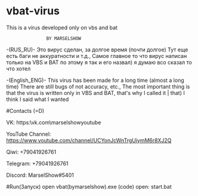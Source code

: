 # vbat-virus
This is a virus developed only on vbs and bat

                   BY MARSELSHOW					  

-(RUS_RU)-
 Это вирус сделан, за долгое время (почти долгое)
 Тут еще есть баги не аккуратности и т.д.,
 Самое главное то что вирус написан только на VBS и BAT по этому я так и его назвал)
 я думаю всо сказал то что хотел

-(English_ENG)-
 This virus has been made for a long time (almost a long time)
 There are still bugs of not accuracy, etc.,
 The most important thing is that the virus is written only in VBS and BAT, that's why I called it | that)
 I think I said what I wanted

#Contacts (=D)

VK: https:\\vk.com\marselshowyoutube

YouTube Channel: https://www.youtube.com/channel/UCYonJcWnTrgUiymM6r8XJ2Q

Qiwi: +79041926761

Telegram: +79041926761

Discord: MarselShow#5401

#Run(Запуск)
open vbat(bymarselshow).exe
(code) open: start.bat 
